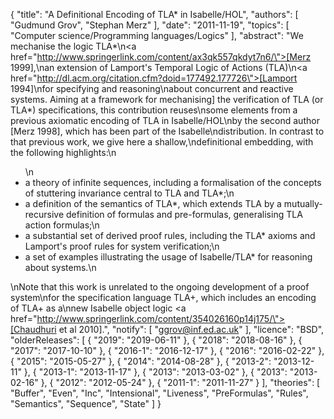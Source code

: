 {
    "title": "A Definitional Encoding of TLA* in Isabelle/HOL",
    "authors": [
        "Gudmund Grov",
        "Stephan Merz"
    ],
    "date": "2011-11-19",
    "topics": [
        "Computer science/Programming languages/Logics"
    ],
    "abstract": "We mechanise the logic TLA*\n<a href=\"http://www.springerlink.com/content/ax3qk557qkdyt7n6/\">[Merz 1999]</a>,\nan extension of Lamport's  Temporal Logic of Actions (TLA)\n<a href=\"http://dl.acm.org/citation.cfm?doid=177492.177726\">[Lamport 1994]</a>\nfor specifying and reasoning\nabout concurrent and reactive systems. Aiming at a framework for mechanising]  the verification of TLA (or TLA*) specifications, this contribution reuses\nsome elements from a previous axiomatic encoding of TLA in Isabelle/HOL\nby the second author [Merz 1998], which has been part of the Isabelle\ndistribution. In contrast to that previous work, we give here a shallow,\ndefinitional embedding, with the following highlights:\n<ul>\n<li>a theory of infinite sequences, including a formalisation of the concepts of stuttering invariance central to TLA and TLA*;\n<li>a definition of the semantics of TLA*, which extends TLA by a mutually-recursive definition of formulas and pre-formulas, generalising TLA action formulas;\n<li>a substantial set of derived proof rules, including the TLA* axioms and Lamport's proof rules for system verification;\n<li>a set of examples illustrating the usage of Isabelle/TLA* for reasoning about systems.\n</ul>\nNote that this work is unrelated to the ongoing development of a proof system\nfor the specification language TLA+, which includes an encoding of TLA+ as a\nnew Isabelle object logic <a href=\"http://www.springerlink.com/content/354026160p14j175/\">[Chaudhuri et al 2010]</a>.",
    "notify": [
        "ggrov@inf.ed.ac.uk"
    ],
    "licence": "BSD",
    "olderReleases": [
        {
            "2019": "2019-06-11"
        },
        {
            "2018": "2018-08-16"
        },
        {
            "2017": "2017-10-10"
        },
        {
            "2016-1": "2016-12-17"
        },
        {
            "2016": "2016-02-22"
        },
        {
            "2015": "2015-05-27"
        },
        {
            "2014": "2014-08-28"
        },
        {
            "2013-2": "2013-12-11"
        },
        {
            "2013-1": "2013-11-17"
        },
        {
            "2013": "2013-03-02"
        },
        {
            "2013": "2013-02-16"
        },
        {
            "2012": "2012-05-24"
        },
        {
            "2011-1": "2011-11-27"
        }
    ],
    "theories": [
        "Buffer",
        "Even",
        "Inc",
        "Intensional",
        "Liveness",
        "PreFormulas",
        "Rules",
        "Semantics",
        "Sequence",
        "State"
    ]
}